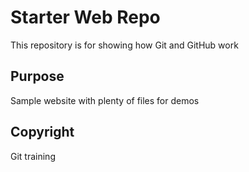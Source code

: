 # Starter Web Repo

This repository is for showing how Git and GitHub work

## Purpose

Sample website with plenty of files for demos

## Copyright

Git training